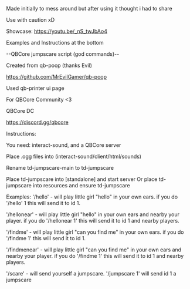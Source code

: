 Made initially to mess around but after using it thought i had to share 

Use with caution xD

Showcase:
https://youtu.be/_nS_twJbAo4

Examples and Instructions at the bottom

--QBCore jumpscare script (god commands)--

Created from
qb-poop (thanks Evil)

https://github.com/MrEvilGamer/qb-poop

Used qb-printer ui page

For QBCore Community <3

QBCore DC 

https://discord.gg/qbcore




Instructions: 

You need: interact-sound, and a QBCore server

Place .ogg files into (interact-sound/client/html/sounds)

Rename td-jumpscare-main to td-jumpscare

Place td-jumpscare into [standalone] and start server Or place td-jumpscare into resources and ensure td-jumpscare




Examples:
'/hello' - will play little girl "hello" in your own ears. if you do '/hello' 1 this will send it to id 1.

'/hellonear' - will play little girl "hello" in your own ears and nearby your player. if you do '/hellonear 1' this will send it to id 1 and nearby players.

'/findme' - will play little girl "can you find me" in your own ears. if you do '/findme 1' this will send it to id 1.

'/findmenear' - will play little girl "can you find me" in your own ears and nearby your player. if you do '/findme 1' this will send it to id 1 and nearby players.

'/scare' - will send yourself a jumpscare. '/jumpscare 1' will send id 1 a jumpscare

